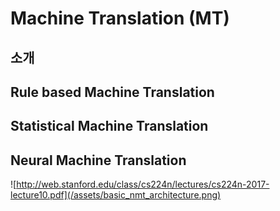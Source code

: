 # Machine Translation \(MT\)

## 소개

## Rule based Machine Translation

## Statistical Machine Translation

## Neural Machine Translation

![http://web.stanford.edu/class/cs224n/lectures/cs224n-2017-lecture10.pdf](/assets/basic_nmt_architecture.png)



